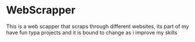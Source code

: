 # WebScrapper

This is a web scapper that scraps through different websites, its part of my have fun typa projects and it is bound to change as i improve my skills

